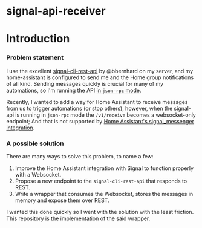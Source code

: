 # signal-api-receiver

# Introduction

### Problem statement

I use the excellent [signal-cli-rest-api][signal-cli-rest-api] by @bbernhard on
my server, and my home-assistant is configured to send me and the Home group
notifications of all kind. Sending messages quickly is crucial for many of my automations,
so I'm running the API [in `json-rpc` mode][exec-mode].

Recently, I wanted to add a way for Home Assistant to receive messages from us
to trigger automations (or stop others), however, when the signal-api is
running in `json-rpc` mode the `/v1/receive` becomes a websocket-only endpoint;
And that is not supported by [Home Assistant's signal_messenger
integration][signal_messenger].

### A possible solution

There are many ways to solve this problem, to name a few:
1. Improve the Home Assistant integration with Signal to function properly with a Websocket.
1. Propose a new endpoint to the `signal-cli-rest-api` that responds to REST.
1. Write a wrapper that consumes the Websocket, stores the messages in memory and expose them over REST.

I wanted this done quickly so I went with the solution with the least friction.
This repository is the implementation of the said wrapper.

[signal-cli-rest-api]: https://github.com/bbernhard/signal-cli-rest-api
[exec-mode]: https://github.com/bbernhard/signal-cli-rest-api?tab=readme-ov-file#execution-modes
[signal_messenger]: https://www.home-assistant.io/integrations/signal_messenger/#sending-messages-to-signal-to-trigger-events
